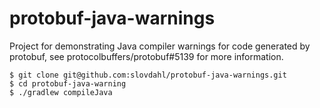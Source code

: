 # protobuf-java-warnings
Project for demonstrating Java compiler warnings for code generated by protobuf, see protocolbuffers/protobuf#5139 for more information.

```
$ git clone git@github.com:slovdahl/protobuf-java-warnings.git
$ cd protobuf-java-warning
$ ./gradlew compileJava
```
